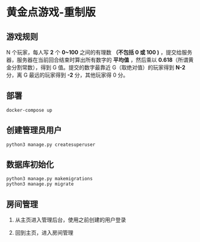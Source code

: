 # 黄金点游戏-重制版

## 游戏规则

N 个玩家，每人写 **2** 个 **0~100** 之间的有理数 **（不包括 0 或 100 )** ，提交给服务器，服务器在当前回合结束时算出所有数字的 **平均值** ，然后乘以 **0.618**（所谓黄金分割常数），得到 G 值。提交的数字最靠近 G（取绝对值）的玩家得到 **N-2** 分，离 G 最远的玩家得到 **-2** 分，其他玩家得 0 分。

## 部署

```
docker-compose up
```

## 创建管理员用户

```
python3 manage.py createsuperuser
```

## 数据库初始化

```
python3 manage.py makemigrations
python3 manage.py migrate
```

## 房间管理

1. 从主页进入管理后台，使用之前创建的用户登录

2. 回到主页，进入房间管理